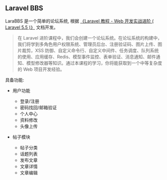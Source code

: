 
## Laravel BBS

LaraBBS 是一个简单的论坛系统, 根据 [《Laravel 教程 - Web 开发实战进阶 ( Laravel 5.5 )》](https://laravel-china.org/courses/laravel-intermediate-training-5.5) 文档开发。

> 在 Laravel 进阶课程中，我们会创建一个论坛系统。在论坛系统的构建中，我们将学到多角色用户权限系统、管理员后台、注册验证码、图片上传、图片裁剪，XSS 防御、自定义命令行、自定义中间件、任务调度、队列系统的使用、应用缓存、Redis、模型事件监控、表单验证、消息通知、邮件通知、模型修改器等知识。通过本课程的学习，你将能获取到一个中等复杂度的 Web 项目开发经验。

具备功能:

- 用户功能
    - 登录/注册
    - 密码找回/邮箱验证
    - 个人中心
    - 资料修改
    - 头像上传

- 帖子模块
    - 帖子分类
    - 话题列表
    - 发布文章
    - 文章详情
    - 文章编辑



